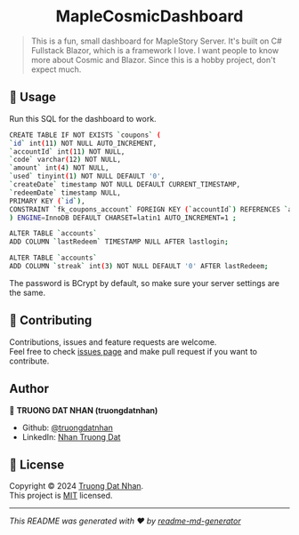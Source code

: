 <h1 align="center">MapleCosmicDashboard</h1>

> This is a fun, small dashboard for MapleStory Server. It's built on C# Fullstack Blazor, which is a framework I love.
> I want people to know more about Cosmic and Blazor.
> Since this is a hobby project, don't expect much.

## 🚀 Usage
Run this SQL for the dashboard to work.
```sh
CREATE TABLE IF NOT EXISTS `coupons` (
`id` int(11) NOT NULL AUTO_INCREMENT,
`accountId` int(11) NOT NULL,
`code` varchar(12) NOT NULL,
`amount` int(4) NOT NULL,
`used` tinyint(1) NOT NULL DEFAULT '0',
`createDate` timestamp NOT NULL DEFAULT CURRENT_TIMESTAMP,
`redeemDate` timestamp NULL,
PRIMARY KEY (`id`),
CONSTRAINT `fk_coupons_account` FOREIGN KEY (`accountId`) REFERENCES `accounts`(`id`) ON UPDATE CASCADE ON DELETE CASCADE
) ENGINE=InnoDB DEFAULT CHARSET=latin1 AUTO_INCREMENT=1 ;

ALTER TABLE `accounts` 
ADD COLUMN `lastRedeem` TIMESTAMP NULL AFTER lastlogin;

ALTER TABLE `accounts` 
ADD COLUMN `streak` int(3) NOT NULL DEFAULT '0' AFTER lastRedeem;
```
The password is BCrypt by default, so make sure your server settings are the same.


## 🤝 Contributing

Contributions, issues and feature requests are welcome.<br />
Feel free to check [issues page](https://github.com/truongdatnhan/MapleCosmicDashboard/issues) and make pull request if you want to contribute.<br />

## Author

👤 **TRUONG DAT NHAN (truongdatnhan)**

- Github: [@truongdatnhan](https://github.com/truongdatnhan)
- LinkedIn: [Nhan Truong Dat](https://www.linkedin.com/in/nhantruongdat/)

## 📝 License

Copyright © 2024 [Truong Dat Nhan](https://github.com/truongdatnhan).<br />
This project is [MIT](https://github.com/truongdatnhan/MapleCosmicDashboard/blob/master/LICENSE) licensed.

---

_This README was generated with ❤️ by [readme-md-generator](https://github.com/kefranabg/readme-md-generator)_

